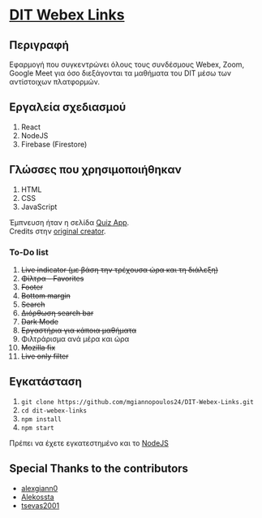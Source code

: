 # [DIT Webex Links](https://curious-bunny-06f02d.netlify.app/)

## Περιγραφή 

Εφαρμογή που συγκεντρώνει όλους τους συνδέσμους Webex, Zoom, Google Meet για όσο διεξάγονται τα μαθήματα του DIT μέσω των αντίστοιχων πλατφορμών.

## Εργαλεία σχεδιασμού

1. React
2. NodeJS
3. Firebase (Firestore)

## Γλώσσες που χρησιμοποιήθηκαν

1. HTML
2. CSS 
3. JavaScript

Έμπνευση ήταν η σελίδα [Quiz App](https://starlit-daffodil-2e4733.netlify.app/). <br>
Credits στην [original creator](https://github.com/matinanadali).

### To-Do list
1. ~~Live indicator (με βάση την τρέχουσα ώρα και τη διάλεξη)~~
2. ~~Φίλτρα - Favorites~~
3. ~~Footer~~
4. ~~Bottom margin~~
5. ~~Search~~
6. ~~Διόρθωση search bar~~
7. ~~Dark Mode~~
8. ~~Εργαστήρια για κάποια μαθήματα~~
9. Φιλτράρισμα ανά μέρα και ώρα
10. ~~Mozilla fix~~
11. ~~Live only filter~~

## Εγκατάσταση 

1. `git clone https://github.com/mgiannopoulos24/DIT-Webex-Links.git`
2. `cd dit-webex-links`
3. `npm install`
4. `npm start`

Πρέπει να έχετε εγκατεστημένο και το [NodeJS](https://nodejs.org/en)

## Special Thanks to the contributors

- [alexgiann0](https://github.com/alexgiann0)
- [Alekossta](https://github.com/Alekossta)
- [tsevas2001](https://github.com/tsevas2001)